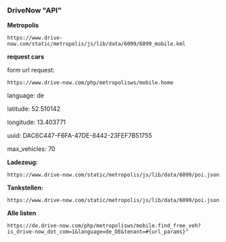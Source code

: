 ### DriveNow "API"

**Metropolis**

`https://www.drive-now.com/static/metropolis/js/lib/data/6099/6099_mobile.kml`


**request cars**

form url request:

`https://www.drive-now.com/php/metropolisws/mobile.home`


language:      de

latitude:      52.510142

longitude:     13.403771

uuid:          DAC6C447-F6FA-47DE-8442-23FEF7B51755

max_vehicles:  70


**Ladezeug:**

`https://www.drive-now.com/static/metropolis/js/lib/data/6099/poi.json`


**Tankstellen:**

`https://www.drive-now.com/static/metropolis/js/lib/data/6099/poi.json`


**Alle listen**

`https://de.drive-now.com/php/metropolisws/mobile.find_free_veh?is_drive-now_dot_com=1&language=de_DE&tenant=#{url_params}"`
